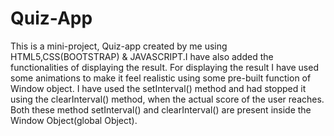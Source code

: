 # Quiz-App
This is a mini-project, Quiz-app created by me using HTML5,CSS(BOOTSTRAP) & JAVASCRIPT.I have also added the functionalities of displaying the result.
For displaying the result I have used some animations to make it feel realistic using some pre-built function of Window object.
I have used the setInterval() method and had stopped it using the clearInterval() method, when the actual score of the user reaches.
Both these method setInterval() and clearInterval() are present inside the Window Object(global Object).
